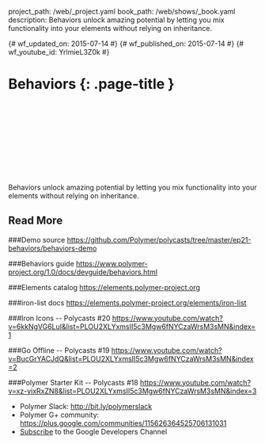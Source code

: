 project_path: /web/_project.yaml
book_path: /web/shows/_book.yaml
description: Behaviors unlock amazing potential by letting you mix functionality into your elements without relying on inheritance.

{# wf_updated_on: 2015-07-14 #}
{# wf_published_on: 2015-07-14 #}
{# wf_youtube_id: YrlmieL3Z0k #}

# Behaviors {: .page-title }


<div class="video-wrapper">
  <iframe class="devsite-embedded-youtube-video" data-video-id="YrlmieL3Z0k"
          data-autohide="1" data-showinfo="0" frameborder="0" allowfullscreen>
  </iframe>
</div>


Behaviors unlock amazing potential by letting you mix functionality into your elements without relying on inheritance.

## Read More

###Demo source
<https://github.com/Polymer/polycasts/tree/master/ep21-behaviors/behaviors-demo>

###Behaviors guide
<https://www.polymer-project.org/1.0/docs/devguide/behaviors.html>

###Elements catalog
<https://elements.polymer-project.org>

###iron-list docs
<https://elements.polymer-project.org/elements/iron-list>

###Iron Icons -- Polycasts #20
<https://www.youtube.com/watch?v=6kkNgVG6LuI&list=PLOU2XLYxmsII5c3Mgw6fNYCzaWrsM3sMN&index=1>

###Go Offline -- Polycasts #19
<https://www.youtube.com/watch?v=BucGrYACJdQ&list=PLOU2XLYxmsII5c3Mgw6fNYCzaWrsM3sMN&index=2>

###Polymer Starter Kit -- Polycasts #18
<https://www.youtube.com/watch?v=xz-yixRxZN8&list=PLOU2XLYxmsII5c3Mgw6fNYCzaWrsM3sMN&index=3>

- Polymer Slack: <http://bit.ly/polymerslack>
- Polymer G+ community: <https://plus.google.com/communities/115626364525706131031>
- [Subscribe](https://goo.gl/mQyv5L) to the Google Developers Channel

